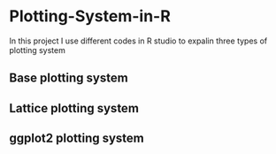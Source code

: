 # Plotting-System-in-R
In this project I use different codes in R studio to expalin three types of plotting system 
## Base plotting system
## Lattice plotting system
## ggplot2 plotting system
